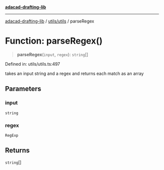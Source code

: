 [**adacad-drafting-lib**](../../../README.md)

***

[adacad-drafting-lib](../../../modules.md) / [utils/utils](../README.md) / parseRegex

# Function: parseRegex()

> **parseRegex**(`input`, `regex`): `string`[]

Defined in: utils/utils.ts:497

takes an input string and a regex and returns each match as an array

## Parameters

### input

`string`

### regex

`RegExp`

## Returns

`string`[]
